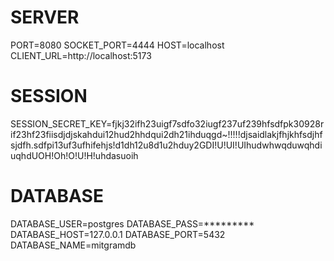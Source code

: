 # SERVER
PORT=8080
SOCKET_PORT=4444
HOST=localhost
CLIENT_URL=http://localhost:5173
# SESSION
SESSION_SECRET_KEY=fjkj32ifh23uigf7sdfo32iugf237uf239hfsdfpk30928rif23hf23fiisdjdjskahdui12hud2hhdqui2dh21ihduqgd~!!!!!djsaidlakjfhjkhfsdjhfsjdfh.sdfpi13uf3ufhifehjs!d1dh12u8d1u2hduy2GDI!U!UI!UIhudwhwqduwqhdiuqhdUOH!Oh!O!U!H!uhdasuoih
# DATABASE
DATABASE_USER=postgres
DATABASE_PASS=*********
DATABASE_HOST=127.0.0.1
DATABASE_PORT=5432
DATABASE_NAME=mitgramdb
